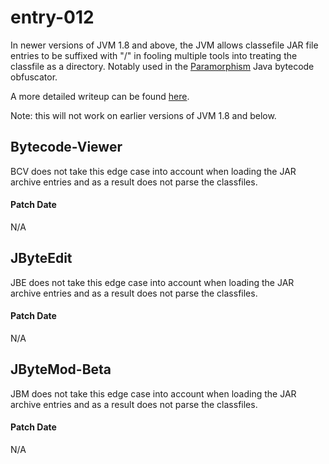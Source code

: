 # entry-012

In newer versions of JVM 1.8 and above, the JVM allows classefile JAR file entries to be suffixed
with "/" in fooling multiple tools into treating the classfile as a directory. Notably used in
the [Paramorphism](https://paramorphism.dev/) Java bytecode obfuscator.

A more detailed writeup can be found [here](https://github.com/cookiedragon234/fakedirectory).

Note: this will not work on earlier versions of JVM 1.8 and below.

## Bytecode-Viewer

BCV does not take this edge case into account when loading the JAR archive entries and as a result
does not parse the classfiles.

#### Patch Date

N/A

## JByteEdit

JBE does not take this edge case into account when loading the JAR archive entries and as a result
does not parse the classfiles.

#### Patch Date

N/A

## JByteMod-Beta

JBM does not take this edge case into account when loading the JAR archive entries and as a result
does not parse the classfiles.

#### Patch Date

N/A

